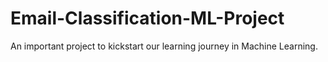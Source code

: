 # Email-Classification-ML-Project
An important project to kickstart our learning journey in Machine Learning.
